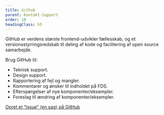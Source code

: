 ```yaml
---
title: Github
parent: Kontakt-Support
order: 10
headingClass: h5
---
```

GitHub er verdens største frontend-udvikler fællesskab, og et versionsstyrringsredskab til deling af kode og facilitering af open source samarbejde.

Brug GitHub til:

- Teknisk support.
- Design support.
- Rapportering af fejl og mangler.
- Kommentarer og ønsker til indholdet på FDS.
- Efterspørgelser af nye komponenter/eksempler.
- Foreslag til ændring af komponenter/eksempler.

<a href="https://github.com/detfaellesdesignsystem/dkfds-components/issues/new/choose" class="icon-link">Opret et “issue” (en sag) på GitHub<svg class="icon-svg"><use xlink:href="#open-in-new"></use></svg></a>
